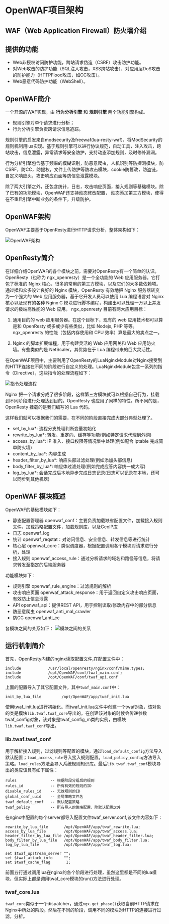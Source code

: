 # OpenWAF项目架构

## WAF（Web Application Firewall）防火墙介绍

## 提供的功能

- Web非授权访问防护功能，跨站请求伪造（CSRF）攻击防护功能。
- 对Web攻击的防护功能（SQL注入攻击，XSS跨站攻击），对应用层DoS攻击的防护能力（HTTPFlood攻击，如CC攻击）。
- Web恶意代码防护功能（WebShell）。

## OpenWAF简介

一个开源的WAF实现，由 __行为分析引擎__ 和 __规则引擎__ 两个功能引擎构成。

- 规则引擎对单个请求进行分析；
- 行为分析引擎负责跨请求信息追踪。

规则引擎的启发来自modsecurity及freewaf(lua-resty-waf)，将ModSecurity的规则机制用lua实现。基于规则引擎可以进行协议规范，自动工具，注入攻击，跨站攻击，信息泄露，异常请求等安全防护，支持动态添加规则，及时修补漏洞。

行为分析引擎包含基于频率的模糊识别，防恶意爬虫，人机识别等防探测模块，防CSRF，防CC，防提权，文件上传防护等防攻击模块，cookie防篡改，防盗链，自定义响应头，攻击响应页面等防信息泄露模块。

除了两大引擎之外，还包含统计，日志，攻击响应页面，接入规则等基础模块。除了已有的功能模块，OpenWAF还支持动态修改配置， 动态添加第三方模块，使得在不重启引擎中断业务的条件下，升级防护。

## OpenWAF架构

OpenWAF主要基于OpenResty进行HTTP请求分析，整体架构如下：

![OpenWAF架构](img/Architecture.png)

## OpenResty简介

在详细介绍OpenWAF的各个模块之前，需要对OpenResty有一个简单的认识。OpenResty（也称为 ngx_openresty）是一个全功能的 Web 应用服务器。它打包了标准的 Nginx 核心，很多的常用的第三方模块，以及它们的大多数依赖项。
通过揉和众多设计良好的 Nginx 模块，OpenResty 有效地把 Nginx 服务器转变为一个强大的 Web 应用服务器，基于它开发人员可以使用 Lua 编程语言对 Nginx 核心以及现有的各种 Nginx C 模块进行脚本编程，构建出可以处理一万以上并发请求的极端高性能的 Web 应用。
ngx_openresty 目前有两大应用目标：
1. 通用目的的 web 应用服务器。在这个目标下，现有的 web 应用技术都可以算是和 OpenResty 或多或少有些类似，比如 Nodejs, PHP 等等。ngx_openresty 的性能（包括内存使用和 CPU 效率）算是最大的卖点之一。

2. Nginx 的脚本扩展编程，用于构建灵活的 Web 应用网关和 Web 应用防火墙。有些类似的是 NetScaler。其优势在于 Lua 编程带来的巨大灵活性。

在OpenWAF项目中，主要利用了OpenResty的LuaNginxModule对Nginx接受到的HTTP连接在不同的阶段进行自定义的处理。LuaNginxModule包含一系列的指令（Directive），这些指令的处理流程如下：

![指令处理流程](./img/openresty_phases.png)

 Nginx 把一个请求分成了很多阶段，这样第三方模块就可以根据自己行为，挂载到不同阶段进行处理达到目的。OpenResty 也应用了同样的特性。所不同的是，OpenResty 挂载的是我们编写的 Lua 代码。

 这样我们就可以根据我们的需要，在不同的阶段直接完成大部分典型处理了。

- set_by_lua*: 流程分支处理判断变量初始化
- rewrite_by_lua*: 转发、重定向、缓存等功能(例如特定请求代理到外网)
- access_by_lua*: IP 准入、接口权限等情况集中处理(例如配合 iptable 完成简单防火墙)
- content_by_lua*: 内容生成
- header_filter_by_lua*: 响应头部过滤处理(例如添加头部信息)
- body_filter_by_lua*: 响应体过滤处理(例如完成应答内容统一成大写)
- log_by_lua*: 会话完成后本地异步完成日志记录(日志可以记录在本地，还可以同步到其他机器)

## OpenWAF 模块概述

OpenWAF的基础模块如下：

- 静态配置管理器 openwaf_conf：主要负责加载缺省配置文件，加载接入规则文件，加载策略配置文件，加载规则库，以及GeoIP库
- 日志 openwaf_log
- 统计 openwaf_reqstat：对访问信息、安全信息、转发信息等进行统计
- 核心层 openwaf_core：类似调度器，根据配置调用各个模块对请求进行分析，处理
- 接入规则 openwaf_access_rule：通过分析请求的域名和路径等信息，将请求转发至指定的后端服务器

功能模块如下：

- 规则引擎 openwaf_rule_engine：过滤规则的解析
- 攻击响应页面 openwaf_attack_response：用于返回自定义攻击响应页面，有效防止信息泄露
- API openwaf_api：提供REST API，用于控制读取/修改内存中的部分信息
- 防恶意爬虫 openwaf_anti_mal_crawler
- 防CC openwaf_anti_cc

各模块之间的关系如下：
![模块之间的关系](img/modules.jpg)


## 运行机制简介

首先，OpenResty内建的nginx读取配置文件,在配置文件中：
```
include            /usr/local/openresty/nginx/conf/mime.types;
include            /opt/OpenWAF/conf/twaf_main.conf;
include            /opt/OpenWAF/conf/twaf_api.conf
```
上面的配置导入了其它配置文件，其中```twaf_main.conf```中：
```
init_by_lua_file         /opt/OpenWAF/app/twaf_init.lua
```
使用twaf_init.lua进行初始化。而twaf_init.lua文件中创建一个twaf对象，该对象的类是模块```lib.twaf.twaf_core```导出的。在创建该对象的时候会传递参数twaf_config对象，该对象是twaf_config_m类的实例，由模块```lib.twaf.twaf_conf```导出。

### lib.twaf.twaf_conf

用于解析接入规则，过滤规则等配置的模块，通过```load_default_config```方法导入默认配置；```load_access_rule```导入接入规则配置。```load_policy_config```方法导入策略。```load_rules```方法会导入系统规则知识库。最后```lib.twaf.twaf_conf```模块导出的类应该具有如下属性：
```
rules               -- 根据阶段分组后的规则
rules_id            -- 所有有效的规则的ID
disable_rules_id    -- 无效规则的ID  
global_conf_uuid    -- 全局策略文件名
twaf_default_conf   -- 默认配置策略
twaf_policy         -- 所有导入的策略配置，除默认配置之外
```

在nginx中配置的每个server都导入配置文件twaf_server.conf,该文件内容如下：

```
rewrite_by_lua_file       /opt/OpenWAF/app/twaf_rewrite.lua;
access_by_lua_file        /opt/OpenWAF/app/twaf_access.lua;
header_filter_by_lua_file /opt/OpenWAF/app/twaf_header_filter.lua;
body_filter_by_lua_file   /opt/OpenWAF/app/twaf_body_filter.lua;
log_by_lua_file           /opt/OpenWAF/app/twaf_log.lua;

set $twaf_upstream_server "";
set $twaf_attack_info     "";
set $twaf_cache_flag       1;
```
前面五行通过调用lua在nginx的各个阶段进行处理，虽然这里都是不同的lua模块，但实际上都是调用twaf_core模块的run()方法进行处理。

### twaf_core.lua

```twaf_core```类似于一个dispatcher，通过```ngx.get_phase()```获取当前HTTP请求在Nginx中所处的阶段。然后在不同的阶段，调用不同的模块对HTTP的连接进行过滤，分析。

